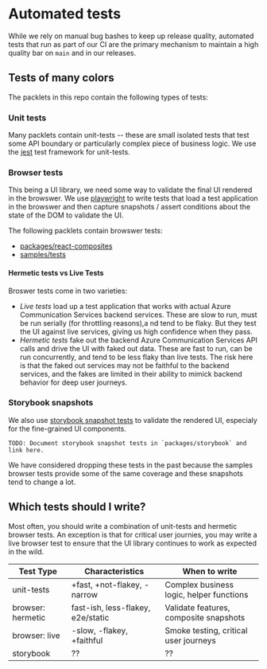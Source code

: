 # Automated tests

While we rely on manual bug bashes to keep up release quality, automated tests that run as part of our CI are the primary mechanism to maintain a high quality bar on `main` and in our releases.

## Tests of many colors

The packlets in this repo contain the following types of tests:

### Unit tests

Many packlets contain unit-tests -- these are small isolated tests that test some API boundary or particularly complex piece of business logic. We use the [jest](https://jestjs.io/) test framework for unit-tests.

### Browser tests

This being a UI library, we need some way to validate the final UI rendered in the browswer. We use [playwright](https://playwright.dev/) to write tests that load a test application in the browswer and then capture snapshots / assert conditions about the state of the DOM to validate the UI.

The following packlets contain browswer tests:

* [packages/react-composites](../../packages/react-composites/tests/README.md)
* [samples/tests](../../samples/tests/README.md)

#### Hermetic tests vs Live Tests

Broswer tests come in two varieties:

* *Live tests* load up a test application that works with actual Azure Communication Services backend services. These are slow to run, must be run serially (for throttling reasons),a nd tend to be flaky. But they test the UI against live services, giving us high confidence when they pass.
* *Hermetic tests* fake out the backend Azure Communication Services API calls and drive the UI with faked out data. These are fast to run, can be run concurrently, and tend to be less flaky than live tests. The risk here is that the faked out services may not be faithful to the backend services, and the fakes are limited in their ability to mimick backend behavior for deep user journeys.

### Storybook snapshots

We also use [storybook snapshot tests](https://storybook.js.org/docs/react/writing-tests/snapshot-testing) to validate the rendered UI, especialy for the fine-grained UI components.

    TODO: Document storybook snapshot tests in `packages/storybook` and link here.

We have considered dropping these tests in the past because the samples browser tests provide some of the same coverage and these snapshots tend to change a lot.

## Which tests should I write?

Most often, you should write a combination of unit-tests and hermetic browser tests. An exception is that for critical user journies, you may write a live browser test to ensure that the UI library continues to work as expected in the wild.

| Test Type         |  Characteristics                  | When to write                               |
| ----------------- | --------------------------------- | ------------------------------------------- |
| unit-tests        | +fast, +not-flakey, -narrow       | Complex business logic, helper functions    |
| browser: hermetic | fast-ish, less-flakey, e2e/static | Validate features, composite snapshots      |
| browser: live     | -slow, -flakey, +faithful         | Smoke testing, critical user journeys       |
| storybook         | ??                                | ??                                          |